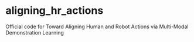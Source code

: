 # aligning_hr_actions
Official code for Toward Aligning Human and Robot Actions via Multi-Modal Demonstration Learning
